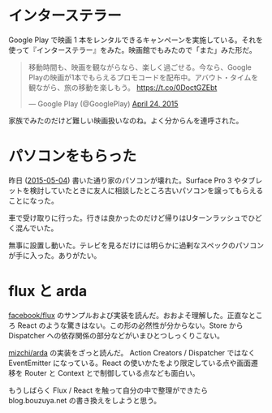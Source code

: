 # インターステラー

Google Play で映画 1 本をレンタルできるキャンペーンを実施している。それを使って『インターステラー』をみた。映画館でもみたので「また」みた形だ。

<blockquote class="twitter-tweet" lang="en"><p lang="ja" dir="ltr">移動時間も、映画を観ながらなら、楽しく過ごせる。今なら、Google Playの映画が1本でもらえるプロモコードを配布中。アバウト・タイムを観ながら、旅の移動を楽しもう。 <a href="https://t.co/0DoctGZEbt">https://t.co/0DoctGZEbt</a></p>&mdash; Google Play (@GooglePlay) <a href="https://twitter.com/GooglePlay/status/591537877789446144">April 24, 2015</a></blockquote> <script async src="//platform.twitter.com/widgets.js" charset="utf-8"></script>

家族でみたのだけど難しい映画扱いなのね。よく分からんを連呼された。

# パソコンをもらった

昨日 ([2015-05-04][]) 書いた通り家のパソコンが壊れた。Surface Pro 3 やタブレットを検討していたときに友人に相談したところ古いパソコンを譲ってもらえることになった。

車で受け取りに行った。行きは良かったのだけど帰りはUターンラッシュでひどく混んでいた。

無事に設置し動いた。テレビを見るだけには明らかに過剰なスペックのパソコンが手に入った。ありがたい。

# flux と arda

[facebook/flux][] のサンプルおよび実装を読んだ。おおよそ理解した。正直なところ React のような驚きはない。この形の必然性が分からない。Store から Dispatcher への依存関係の部分などがいまひとつしっくりこない。

[mizchi/arda][] の実装をざっと読んだ。 Action Creators / Dispatcher ではなく EventEmitter になっている。React の使いかたをより限定している点や画面遷移を Router と Context とで制御している点なども面白い。

もうしばらく Flux / React を触って自分の中で整理ができたら blog.bouzuya.net の書き換えをしようと思う。

[facebook/flux]: https://github.com/facebook/flux
[mizchi/arda]: https://github.com/mizchi/arda
[2015-05-04]: https://blog.bouzuya.net/2015/05/04/
